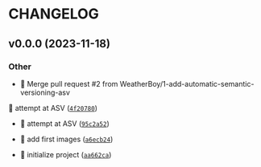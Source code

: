 # CHANGELOG



## v0.0.0 (2023-11-18)

### Other

* :twisted_rightwards_arrows: Merge pull request #2 from WeatherBoy/1-add-automatic-semantic-versioning-asv

:construction_worker: attempt at ASV ([`4f20780`](https://github.com/WeatherBoy/Video_Game_Project/commit/4f207805c9cb81a917621a3cd56ce5eacdf1836f))

* :construction_worker: attempt at ASV ([`95c2a52`](https://github.com/WeatherBoy/Video_Game_Project/commit/95c2a528e55d042cb87fa98a6b6c834407b3bb40))

* :bento: add first images ([`a6ecb24`](https://github.com/WeatherBoy/Video_Game_Project/commit/a6ecb24eb636c6eb097145046ed71084a48c5041))

* :tada: initialize project ([`aa662ca`](https://github.com/WeatherBoy/Video_Game_Project/commit/aa662cab685230235233d656a1476a450ddc49ae))
